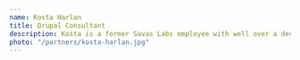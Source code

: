 ```yaml
---
name: Kosta Harlan
title: Drupal Consultant
description: Kosta is a former Savas Labs employee with well over a decade of experience in Drupal and systems integrations.
photo: "/partners/kosta-harlan.jpg"
---
```

